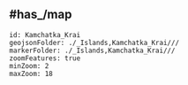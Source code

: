 
## #has_/map 

```leaflet
id: Kamchatka_Krai
geojsonFolder: ./_Islands,Kamchatka_Krai///
markerFolder: ./_Islands,Kamchatka_Krai///
zoomFeatures: true 
minZoom: 2 
maxZoom: 18
```

